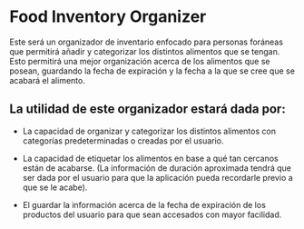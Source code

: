 # Food Inventory Organizer
Este será un organizador de inventario enfocado para personas foráneas que permitirá añadir y categorizar los distintos alimentos que se tengan. Esto permitirá una mejor organización acerca de los alimentos que se posean, guardando la fecha de expiración y la fecha a la que se cree que se acabará el alimento.

## La utilidad de este organizador estará dada por:
* La capacidad de organizar y categorizar los distintos alimentos con categorías predeterminadas o creadas por el usuario.  

* La capacidad de etiquetar los alimentos en base a qué tan cercanos están de acabarse. (La información de duración aproximada tendrá que ser dada por el usuario para que la aplicación pueda recordarle previo a que se le acabe).  

* El guardar la información acerca de la fecha de expiración de los productos del usuario para que sean accesados con mayor facilidad.
